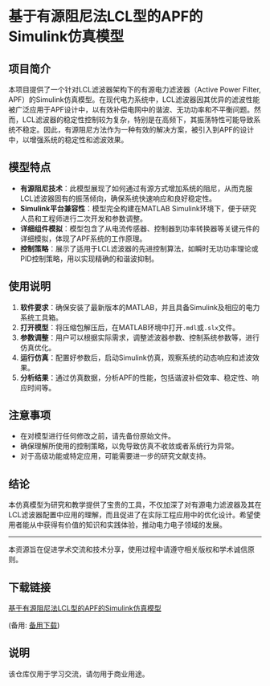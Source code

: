 # 基于有源阻尼法LCL型的APF的Simulink仿真模型

## 项目简介

本项目提供了一个针对LCL滤波器架构下的有源电力滤波器（Active Power Filter, APF）的Simulink仿真模型。在现代电力系统中，LCL滤波器因其优异的滤波性能被广泛应用于APF设计中，以有效补偿电网中的谐波、无功功率和不平衡问题。然而，LCL滤波器的稳定性控制较为复杂，特别是在高频下，其振荡特性可能导致系统不稳定。因此，有源阻尼方法作为一种有效的解决方案，被引入到APF的设计中，以增强系统的稳定性和滤波效果。

## 模型特点

- **有源阻尼技术**：此模型展现了如何通过有源方式增加系统的阻尼，从而克服LCL滤波器固有的振荡倾向，确保系统快速响应和良好稳定性。
- **Simulink平台兼容性**：模型完全构建在MATLAB Simulink环境下，便于研究人员和工程师进行二次开发和参数调整。
- **详细组件模拟**：模型包含了从电流传感器、控制器到功率转换器等关键元件的详细模拟，体现了APF系统的工作原理。
- **控制策略**：展示了适用于LCL滤波器的先进控制算法，如瞬时无功功率理论或PID控制策略，用以实现精确的和谐波抑制。

## 使用说明

1. **软件要求**：确保安装了最新版本的MATLAB，并且具备Simulink及相应的电力系统工具箱。
2. **打开模型**：将压缩包解压后，在MATLAB环境中打开`.mdl`或`.slx`文件。
3. **参数调整**：用户可以根据实际需求，调整滤波器参数、控制系统参数等，进行仿真优化。
4. **运行仿真**：配置好参数后，启动Simulink仿真，观察系统的动态响应和滤波效果。
5. **分析结果**：通过仿真数据，分析APF的性能，包括谐波补偿效率、稳定性、响应时间等。

## 注意事项

- 在对模型进行任何修改之前，请先备份原始文件。
- 确保理解所使用的控制策略，以免导致仿真不收敛或者系统行为异常。
- 对于高级功能或特定应用，可能需要进一步的研究文献支持。

## 结论

本仿真模型为研究和教学提供了宝贵的工具，不仅加深了对有源电力滤波器及其在LCL滤波器配置中应用的理解，而且促进了在实际工程应用中的优化设计。希望使用者能从中获得有价值的知识和实践体验，推动电力电子领域的发展。

---

本资源旨在促进学术交流和技术分享，使用过程中请遵守相关版权和学术诚信原则。

## 下载链接
[基于有源阻尼法LCL型的APF的Simulink仿真模型](https://pan.quark.cn/s/bfa568722d38) 

(备用: [备用下载](https://pan.baidu.com/s/1DGjy6Nu86rXCw_kfM1TJLg?pwd=1234))

## 说明

该仓库仅用于学习交流，请勿用于商业用途。
